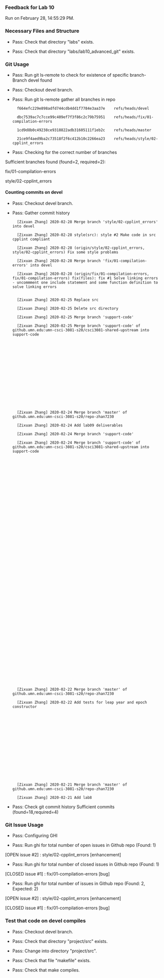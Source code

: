 ### Feedback for Lab 10

Run on February 28, 14:55:29 PM.


### Necessary Files and Structure

+ Pass: Check that directory "labs" exists.

+ Pass: Check that directory "labs/lab10_advanced_git" exists.


### Git Usage

+ Pass: Run git ls-remote to check for existence of specific branch- Branch devel found

+ Pass: Checkout devel branch.



+ Pass: Run git ls-remote gather all branches in repo

		f664efc229e898adfd744cdb4dd1f7784e3aa37e	refs/heads/devel

		dbc7539ac7c7cce99c409ef7f3f86c2c79b75951	refs/heads/fix/01-compilation-errors

		1cd9d8b0c49238ce9318822adb31605111f1eb2c	refs/heads/master

		21ce9f4aed9ba2c73518f2f6c412b10c2266ea23	refs/heads/style/02-cpplint_errors



+ Pass: Checking for the correct number of branches

Sufficient branches found (found=2, required=2):

fix/01-compilation-errors

style/02-cpplint_errors


#### Counting commits on devel

+ Pass: Checkout devel branch.



+ Pass: Gather commit history


		[Zixuan Zhang] 2020-02-28 Merge branch 'style/02-cpplint_errors' into devel 

		[Zixuan Zhang] 2020-02-28 style(src): style #2 Make code in src cpplint compliant 

		[Zixuan Zhang] 2020-02-28 (origin/style/02-cpplint_errors, style/02-cpplint_errors) Fix some style problems 

		[Zixuan Zhang] 2020-02-28 Merge branch 'fix/01-compilation-errors' into devel 

		[Zixuan Zhang] 2020-02-28 (origin/fix/01-compilation-errors, fix/01-compilation-errors) fix(files): fix #1 Solve linking errors - uncommment one include statement and some function definition to solve linking errors


		[Zixuan Zhang] 2020-02-25 Replace src 

		[Zixuan Zhang] 2020-02-25 Delete src directory 

		[Zixuan Zhang] 2020-02-25 Merge branch 'support-code' 

		[Zixuan Zhang] 2020-02-25 Merge branch 'support-code' of github.umn.edu:umn-csci-3081-s20/csci3081-shared-upstream into support-code 

















		[Zixuan Zhang] 2020-02-24 Merge branch 'master' of github.umn.edu:umn-csci-3081-s20/repo-zhan7230 

		[Zixuan Zhang] 2020-02-24 Add lab09 deliverables 

		[Zixuan Zhang] 2020-02-24 Merge branch 'support-code' 

		[Zixuan Zhang] 2020-02-24 Merge branch 'support-code' of github.umn.edu:umn-csci-3081-s20/csci3081-shared-upstream into support-code 






















































		[Zixuan Zhang] 2020-02-22 Merge branch 'master' of github.umn.edu:umn-csci-3081-s20/repo-zhan7230 

		[Zixuan Zhang] 2020-02-22 Add tests for leap year and epoch constructor 

















		[Zixuan Zhang] 2020-02-21 Merge branch 'master' of github.umn.edu:umn-csci-3081-s20/repo-zhan7230 

		[Zixuan Zhang] 2020-02-21 Add lab8 


























+ Pass: Check git commit history
Sufficient commits (found=18,required=4)


### Git Issue Usage

+ Pass: Configuring GHI

+ Pass: Run ghi for total number of open issues in Github repo (Found: 1)

[OPEN issue #2] :  style/02-cpplint_errors [enhancement]





+ Pass: Run ghi for total number of closed issues in Github repo (Found: 1)

[CLOSED issue #1] :  fix/01-compilation-errors [bug]





+ Pass: Run ghi for total number of issues in Github repo (Found: 2, Expected: 2) 

 [OPEN issue #2] :  style/02-cpplint_errors [enhancement]

[CLOSED issue #1] :  fix/01-compilation-errors [bug]

 




### Test that code on  devel compiles

+ Pass: Checkout devel branch.



+ Pass: Check that directory "project/src" exists.

+ Pass: Change into directory "project/src".

+ Pass: Check that file "makefile" exists.

+ Pass: Check that make compiles.



